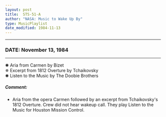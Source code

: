 ```yaml
---
layout: post
title:  STS-51-A
author: "NASA: Music to Wake Up By"
type: MusicPlaylist
date_modified: 1984-11-13
---
```


----
### DATE: November 13, 1984
----
✺ Aria from Carmen by Bizet  &nbsp;<br />✵ Excerpt from 1812 Overture by Tchaikovsky  &nbsp;<br />✺ Listen to the Music by The Doobie Brothers

##### Comment:
* Aria from the opera Carmen followed by an excerpt from Tchaikovsky's 1812 Overture. Crew did not hear wakeup call. They play Listen to the Music for Houston Mission Control.

